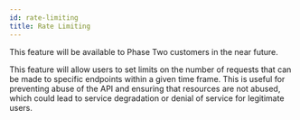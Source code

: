 ```yaml
---
id: rate-limiting
title: Rate Limiting
---
```


This feature will be available to Phase Two customers in the near future.

This feature will allow users to set limits on the number of requests that can be made to specific endpoints within a given time frame. This is useful for preventing abuse of the API and ensuring that resources are not abused, which could lead to service degradation or denial of service for legitimate users.
